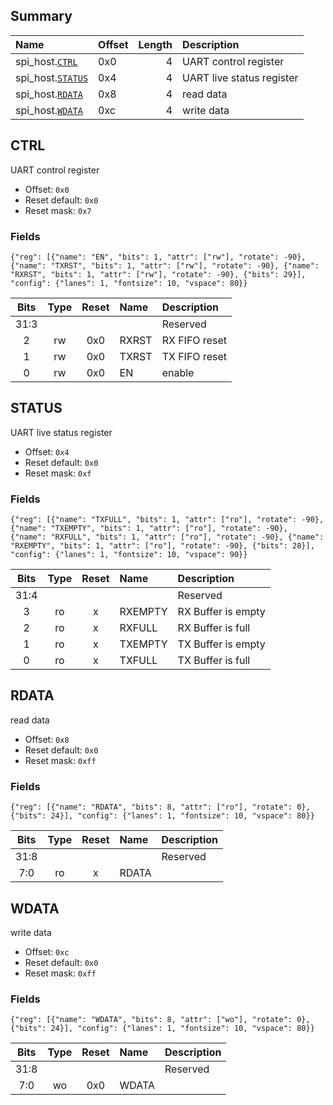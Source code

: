 ## Summary

| Name                         | Offset   |   Length | Description               |
|:-----------------------------|:---------|---------:|:--------------------------|
| spi_host.[`CTRL`](#ctrl)     | 0x0      |        4 | UART control register     |
| spi_host.[`STATUS`](#status) | 0x4      |        4 | UART live status register |
| spi_host.[`RDATA`](#rdata)   | 0x8      |        4 | read data                 |
| spi_host.[`WDATA`](#wdata)   | 0xc      |        4 | write data                |

## CTRL
UART control register
- Offset: `0x0`
- Reset default: `0x0`
- Reset mask: `0x7`

### Fields

```wavejson
{"reg": [{"name": "EN", "bits": 1, "attr": ["rw"], "rotate": -90}, {"name": "TXRST", "bits": 1, "attr": ["rw"], "rotate": -90}, {"name": "RXRST", "bits": 1, "attr": ["rw"], "rotate": -90}, {"bits": 29}], "config": {"lanes": 1, "fontsize": 10, "vspace": 80}}
```

|  Bits  |  Type  |  Reset  | Name   | Description   |
|:------:|:------:|:-------:|:-------|:--------------|
|  31:3  |        |         |        | Reserved      |
|   2    |   rw   |   0x0   | RXRST  | RX FIFO reset |
|   1    |   rw   |   0x0   | TXRST  | TX FIFO reset |
|   0    |   rw   |   0x0   | EN     | enable        |

## STATUS
UART live status register
- Offset: `0x4`
- Reset default: `0x0`
- Reset mask: `0xf`

### Fields

```wavejson
{"reg": [{"name": "TXFULL", "bits": 1, "attr": ["ro"], "rotate": -90}, {"name": "TXEMPTY", "bits": 1, "attr": ["ro"], "rotate": -90}, {"name": "RXFULL", "bits": 1, "attr": ["ro"], "rotate": -90}, {"name": "RXEMPTY", "bits": 1, "attr": ["ro"], "rotate": -90}, {"bits": 28}], "config": {"lanes": 1, "fontsize": 10, "vspace": 90}}
```

|  Bits  |  Type  |  Reset  | Name    | Description        |
|:------:|:------:|:-------:|:--------|:-------------------|
|  31:4  |        |         |         | Reserved           |
|   3    |   ro   |    x    | RXEMPTY | RX Buffer is empty |
|   2    |   ro   |    x    | RXFULL  | RX Buffer is full  |
|   1    |   ro   |    x    | TXEMPTY | TX Buffer is empty |
|   0    |   ro   |    x    | TXFULL  | TX Buffer is full  |

## RDATA
read data
- Offset: `0x8`
- Reset default: `0x0`
- Reset mask: `0xff`

### Fields

```wavejson
{"reg": [{"name": "RDATA", "bits": 8, "attr": ["ro"], "rotate": 0}, {"bits": 24}], "config": {"lanes": 1, "fontsize": 10, "vspace": 80}}
```

|  Bits  |  Type  |  Reset  | Name   | Description   |
|:------:|:------:|:-------:|:-------|:--------------|
|  31:8  |        |         |        | Reserved      |
|  7:0   |   ro   |    x    | RDATA  |               |

## WDATA
write data
- Offset: `0xc`
- Reset default: `0x0`
- Reset mask: `0xff`

### Fields

```wavejson
{"reg": [{"name": "WDATA", "bits": 8, "attr": ["wo"], "rotate": 0}, {"bits": 24}], "config": {"lanes": 1, "fontsize": 10, "vspace": 80}}
```

|  Bits  |  Type  |  Reset  | Name   | Description   |
|:------:|:------:|:-------:|:-------|:--------------|
|  31:8  |        |         |        | Reserved      |
|  7:0   |   wo   |   0x0   | WDATA  |               |

